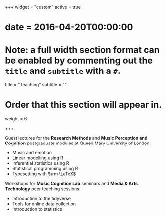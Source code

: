 +++
widget = "custom"
active = true
# date = 2016-04-20T00:00:00

# Note: a full width section format can be enabled by commenting out the `title` and `subtitle` with a `#`.
title = "Teaching"
subtitle = ""

# Order that this section will appear in.
weight = 6

+++

Guest lectures for the **Research Methods** and **Music Perception and Cognition** postgraduate modules at Queen Mary University of London:

- Music and emotion
- Linear modelling using R
- Inferential statistics using R
- Statistical programming using R
- Typesetting with $\rm \LaTeX$

Workshops for **Music Cognition Lab** seminars and **Media & Arts Technology** peer teaching sessions:

- Introduction to the tidyverse
- Tools for online data collection
- Introduction to statistics